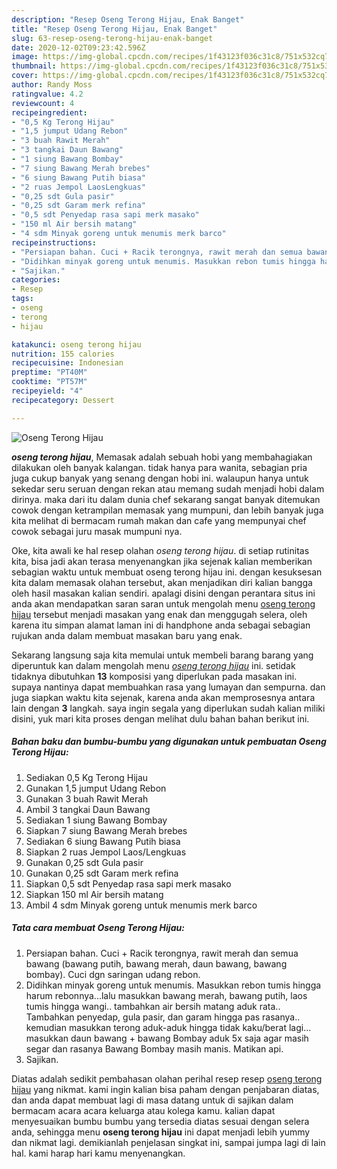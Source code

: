 ```yaml
---
description: "Resep Oseng Terong Hijau, Enak Banget"
title: "Resep Oseng Terong Hijau, Enak Banget"
slug: 63-resep-oseng-terong-hijau-enak-banget
date: 2020-12-02T09:23:42.596Z
image: https://img-global.cpcdn.com/recipes/1f43123f036c31c8/751x532cq70/oseng-terong-hijau-foto-resep-utama.jpg
thumbnail: https://img-global.cpcdn.com/recipes/1f43123f036c31c8/751x532cq70/oseng-terong-hijau-foto-resep-utama.jpg
cover: https://img-global.cpcdn.com/recipes/1f43123f036c31c8/751x532cq70/oseng-terong-hijau-foto-resep-utama.jpg
author: Randy Moss
ratingvalue: 4.2
reviewcount: 4
recipeingredient:
- "0,5 Kg Terong Hijau"
- "1,5 jumput Udang Rebon"
- "3 buah Rawit Merah"
- "3 tangkai Daun Bawang"
- "1 siung Bawang Bombay"
- "7 siung Bawang Merah brebes"
- "6 siung Bawang Putih biasa"
- "2 ruas Jempol LaosLengkuas"
- "0,25 sdt Gula pasir"
- "0,25 sdt Garam merk refina"
- "0,5 sdt Penyedap rasa sapi merk masako"
- "150 ml Air bersih matang"
- "4 sdm Minyak goreng untuk menumis merk barco"
recipeinstructions:
- "Persiapan bahan. Cuci + Racik terongnya, rawit merah dan semua bawang (bawang putih, bawang merah, daun bawang, bawang bombay). Cuci dgn saringan udang rebon."
- "Didihkan minyak goreng untuk menumis. Masukkan rebon tumis hingga harum rebonnya...lalu masukkan bawang merah, bawang putih, laos tumis hingga wangi.. tambahkan air bersih matang aduk rata.. Tambahkan penyedap, gula pasir, dan garam hingga pas rasanya.. kemudian masukkan terong aduk-aduk hingga tidak kaku/berat lagi... masukkan daun bawang + bawang Bombay aduk 5x saja agar masih segar dan rasanya Bawang Bombay masih manis. Matikan api."
- "Sajikan."
categories:
- Resep
tags:
- oseng
- terong
- hijau

katakunci: oseng terong hijau 
nutrition: 155 calories
recipecuisine: Indonesian
preptime: "PT40M"
cooktime: "PT57M"
recipeyield: "4"
recipecategory: Dessert

---
```



![Oseng Terong Hijau](https://img-global.cpcdn.com/recipes/1f43123f036c31c8/751x532cq70/oseng-terong-hijau-foto-resep-utama.jpg)

<b><i>oseng terong hijau</i></b>, Memasak adalah sebuah hobi yang membahagiakan dilakukan oleh banyak kalangan. tidak hanya para wanita, sebagian pria juga cukup banyak yang senang dengan hobi ini. walaupun hanya untuk sekedar seru seruan dengan rekan atau memang sudah menjadi hobi dalam dirinya. maka dari itu dalam dunia chef sekarang sangat banyak ditemukan cowok dengan ketrampilan memasak yang mumpuni, dan lebih banyak juga kita melihat di bermacam rumah makan dan cafe yang mempunyai chef cowok sebagai juru masak mumpuni nya.



Oke, kita awali ke hal resep olahan <i>oseng terong hijau</i>. di setiap rutinitas kita, bisa jadi akan terasa menyenangkan jika sejenak kalian memberikan sebagian waktu untuk membuat oseng terong hijau ini. dengan kesuksesan kita dalam memasak olahan tersebut, akan menjadikan diri kalian bangga oleh hasil masakan kalian sendiri. apalagi disini dengan perantara situs ini anda akan mendapatkan saran saran untuk mengolah menu <u>oseng terong hijau</u> tersebut menjadi masakan yang enak dan menggugah selera, oleh karena itu simpan alamat laman ini di handphone anda sebagai sebagian rujukan anda dalam membuat masakan baru yang enak.


Sekarang langsung saja kita memulai untuk membeli barang barang yang diperuntuk kan dalam mengolah menu <u><i>oseng terong hijau</i></u> ini. setidak tidaknya dibutuhkan <b>13</b> komposisi yang diperlukan pada masakan ini. supaya nantinya dapat membuahkan rasa yang lumayan dan sempurna. dan juga siapkan waktu kita sejenak, karena anda akan memprosesnya antara lain dengan <b>3</b> langkah. saya ingin segala yang diperlukan sudah kalian miliki disini, yuk mari kita proses dengan melihat dulu bahan bahan berikut ini.

<!--inarticleads1-->

##### Bahan baku dan bumbu-bumbu yang digunakan untuk pembuatan Oseng Terong Hijau:

1. Sediakan 0,5 Kg Terong Hijau
1. Gunakan 1,5 jumput Udang Rebon
1. Gunakan 3 buah Rawit Merah
1. Ambil 3 tangkai Daun Bawang
1. Sediakan 1 siung Bawang Bombay
1. Siapkan 7 siung Bawang Merah brebes
1. Sediakan 6 siung Bawang Putih biasa
1. Siapkan 2 ruas Jempol Laos/Lengkuas
1. Gunakan 0,25 sdt Gula pasir
1. Gunakan 0,25 sdt Garam merk refina
1. Siapkan 0,5 sdt Penyedap rasa sapi merk masako
1. Siapkan 150 ml Air bersih matang
1. Ambil 4 sdm Minyak goreng untuk menumis merk barco




<!--inarticleads2-->

##### Tata cara membuat Oseng Terong Hijau:

1. Persiapan bahan. Cuci + Racik terongnya, rawit merah dan semua bawang (bawang putih, bawang merah, daun bawang, bawang bombay). Cuci dgn saringan udang rebon.
1. Didihkan minyak goreng untuk menumis. Masukkan rebon tumis hingga harum rebonnya...lalu masukkan bawang merah, bawang putih, laos tumis hingga wangi.. tambahkan air bersih matang aduk rata.. Tambahkan penyedap, gula pasir, dan garam hingga pas rasanya.. kemudian masukkan terong aduk-aduk hingga tidak kaku/berat lagi... masukkan daun bawang + bawang Bombay aduk 5x saja agar masih segar dan rasanya Bawang Bombay masih manis. Matikan api.
1. Sajikan.




Diatas adalah sedikit pembahasan olahan perihal resep resep <u>oseng terong hijau</u> yang nikmat. kami ingin kalian bisa paham dengan penjabaran diatas, dan anda dapat membuat lagi di masa datang untuk di sajikan dalam bermacam acara acara keluarga atau kolega kamu. kalian dapat menyesuaikan bumbu bumbu yang tersedia diatas sesuai dengan selera anda, sehingga menu <b>oseng terong hijau</b> ini dapat menjadi lebih yummy dan nikmat lagi. demikianlah penjelasan singkat ini, sampai jumpa lagi di lain hal. kami harap hari kamu menyenangkan.
